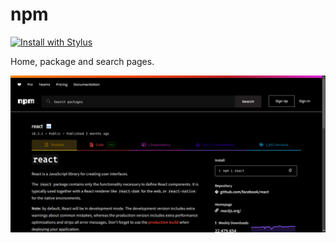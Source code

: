 # npm

[![Install with Stylus](https://img.shields.io/badge/Install%20directly%20with-Stylus-238b8b.svg)](https://github.com/aruncveli/userstyles/raw/main/npm/npm.user.styl)

Home, package and search pages.

![Screenshot of page](screenshot.png)
